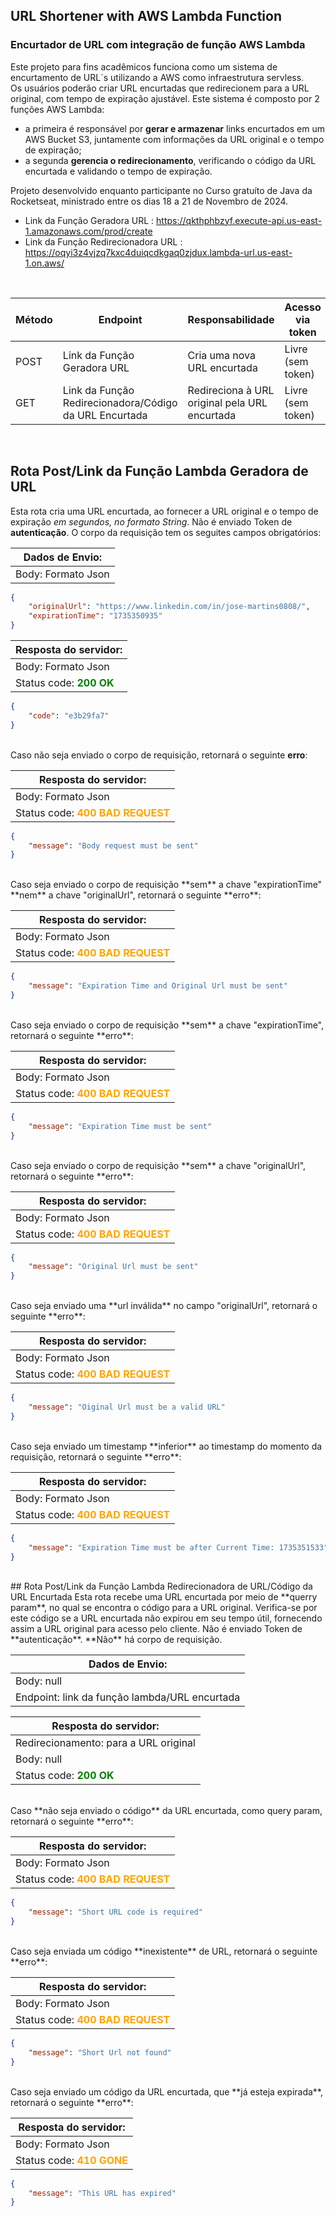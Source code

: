 ## URL Shortener with AWS Lambda Function
### Encurtador de URL com integração de função AWS Lambda

Este projeto para fins acadêmicos funciona como um sistema de encurtamento de URL´s utilizando a AWS como infraestrutura servless.
<br>
Os usuários poderão criar URL encurtadas que redirecionem para a URL original, com tempo de expiração ajustável. 
Este sistema é composto por 2 funções AWS Lambda: 
- a primeira é responsável por **gerar e armazenar** links encurtados em um AWS Bucket S3, juntamente com informações da URL original e o tempo de expiração; 
- a segunda **gerencia o redirecionamento**, verificando o código da URL encurtada e validando o tempo de expiração.

Projeto desenvolvido enquanto participante no Curso gratuíto de Java da Rocketseat, ministrado entre os dias 18 a 21 de Novembro de 2024.

* Link da Função Geradora URL : https://qkthphbzyf.execute-api.us-east-1.amazonaws.com/prod/create
* Link da Função Redirecionadora URL : https://oqyi3z4vjzq7kxc4duiqcdkgaq0zjdux.lambda-url.us-east-1.on.aws/

<br>

| Método  | Endpoint             			 | Responsabilidade                                 | Acesso via token		   |
| ------- | -------------------------------- | ------------------------------------------------ | ------------------------ |
| POST    | Link da Função Geradora URL      | Cria uma nova URL encurtada                      | Livre (sem token)        |
| GET     | Link da Função Redirecionadora/Código da URL Encurtada      | Redireciona à URL original pela URL encurtada    | Livre (sem token)        |

<br>

## Rota Post/Link da Função Lambda Geradora de URL
Esta rota cria uma URL encurtada, ao fornecer a URL original e o tempo de expiração *em segundos, no formato String*.
Não é enviado Token de **autenticação**. O corpo da requisição tem os seguites campos obrigatórios:

| Dados de Envio:    |
| ------------------ |
| Body: Formato Json |

```json
{
	"originalUrl": "https://www.linkedin.com/in/jose-martins0808/",
	"expirationTime": "1735350935"
}
```

| Resposta do servidor:                               |
| --------------------------------------------------- |
| Body: Formato Json                                  |
| Status code: <b style="color:green">200 OK</b>      |

```json
{
	"code": "e3b29fa7"
}
```
<br>
Caso não seja enviado o corpo de requisição, retornará o seguinte <b>erro</b>:

| Resposta do servidor:                                    |
| -------------------------------------------------------- |
| Body: Formato Json                                       |
| Status code: <b style="color:orange">400 BAD REQUEST</b> |

```json
{
	"message": "Body request must be sent"
}
```
<br>
Caso seja enviado o corpo de requisição **sem** a chave "expirationTime" **nem** a chave "originalUrl", retornará o seguinte **erro**:

| Resposta do servidor:                                    |
| -------------------------------------------------------- |
| Body: Formato Json                                       |
| Status code: <b style="color:orange">400 BAD REQUEST</b> |

```json
{
	"message": "Expiration Time and Original Url must be sent"
}
```
<br>
Caso seja enviado o corpo de requisição **sem** a chave "expirationTime", retornará o seguinte **erro**:

| Resposta do servidor:                                    |
| -------------------------------------------------------- |
| Body: Formato Json                                       |
| Status code: <b style="color:orange">400 BAD REQUEST</b> |

```json
{
	"message": "Expiration Time must be sent"
}
```
<br>
Caso seja enviado o corpo de requisição **sem** a chave "originalUrl", retornará o seguinte **erro**:

| Resposta do servidor:                                    |
| -------------------------------------------------------- |
| Body: Formato Json                                       |
| Status code: <b style="color:orange">400 BAD REQUEST</b> |

```json
{
	"message": "Original Url must be sent"
}
```
<br>
Caso seja enviado uma **url inválida** no campo "originalUrl", retornará o seguinte **erro**:

| Resposta do servidor:                                    |
| -------------------------------------------------------- |
| Body: Formato Json                                       |
| Status code: <b style="color:orange">400 BAD REQUEST</b> |

```json
{
	"message": "Oiginal Url must be a valid URL"
}
```
<br>
Caso seja enviado um timestamp **inferior** ao timestamp do momento da requisição, retornará o seguinte **erro**:

| Resposta do servidor:                                    |
| -------------------------------------------------------- |
| Body: Formato Json                                       |
| Status code: <b style="color:orange">400 BAD REQUEST</b> |

```json
{
	"message": "Expiration Time must be after Current Time: 1735351533"
}
```
<br>
## Rota Post/Link da Função Lambda Redirecionadora de URL/Código da URL Encurtada
Esta rota recebe uma URL encurtada por meio de **querry param**, no qual se encontra o código
para a URL original. Verifica-se por este código se a URL encurtada não expirou em seu tempo útil, 
fornecendo assim a URL original para acesso pelo cliente.
Não é enviado Token de **autenticação**. **Não** há corpo de requisição.

| Dados de Envio:    						   |
| -------------------------------------------- |
| Body: null		 						   |
| Endpoint: link da função lambda/URL encurtada|

| Resposta do servidor:                                    |
| -------------------------------------------------------- |
| Redirecionamento: para a URL original					   |
| Body: null					                           |
| Status code: <b style="color:green">200 OK</b> 		   |
<br>
Caso **não seja enviado o código** da URL encurtada, como query param, retornará o seguinte **erro**:

| Resposta do servidor:                                    |
| -------------------------------------------------------- |
| Body: Formato Json                                       |
| Status code: <b style="color:orange">400 BAD REQUEST</b> |

```json
{
	"message": "Short URL code is required"
}
```
<br>
Caso seja enviada um código **inexistente** de URL, retornará o seguinte **erro**:

| Resposta do servidor:                                    |
| -------------------------------------------------------- |
| Body: Formato Json                                       |
| Status code: <b style="color:orange">400 BAD REQUEST</b> |

```json
{
	"message": "Short Url not found"
}
```
<br>
Caso seja enviado um código da URL encurtada, que **já esteja expirada**, retornará o seguinte **erro**:

| Resposta do servidor:                                    |
| -------------------------------------------------------- |
| Body: Formato Json                                       |
| Status code: <b style="color:orange">410 GONE</b> 	   |

```json
{
	"message": "This URL has expired"
}
```

